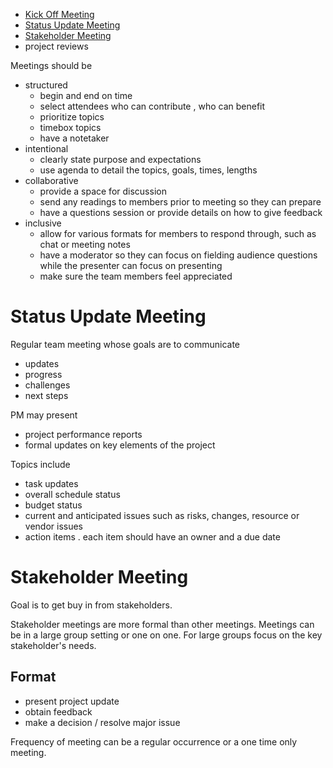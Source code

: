 
- [Kick Off Meeting](Kick%20Off%20Meeting.md)
- [Status Update Meeting](#Status%20Update%20Meeting)
- [Stakeholder Meeting](#Stakeholder%20Meeting)
- project reviews

Meetings should be

- structured
	- begin and end on time
	- select attendees who can contribute , who can benefit
	- prioritize topics
	- timebox topics
	- have a notetaker
- intentional
	- clearly state purpose and expectations
	- use agenda to detail the topics, goals, times, lengths
- collaborative
	- provide a space for discussion
	- send any readings to members prior to meeting so they can prepare
	- have a questions session or provide details on how to give feedback
- inclusive
	- allow for various formats for members to respond through, such as chat or meeting notes
	- have a moderator so they can focus on fielding audience questions while the presenter can focus on presenting
	- make sure the team members feel appreciated

# Status Update Meeting

Regular team meeting whose goals are to communicate

- updates
- progress
- challenges
- next steps

PM may present
- project performance reports
- formal updates on key elements of the project

Topics include
- task updates
- overall schedule status
- budget status
- current and anticipated issues such as risks, changes, resource or vendor issues
- action items . each item should have an owner and a due date

# Stakeholder Meeting

Goal is to get buy in from stakeholders.

Stakeholder meetings are more formal than other meetings.
Meetings can be in a large group setting or one on one.
For large groups focus on the key stakeholder's needs. 

## Format

- present project update
- obtain feedback
- make a decision / resolve major issue

Frequency of meeting can be a regular occurrence or a one time only meeting.




